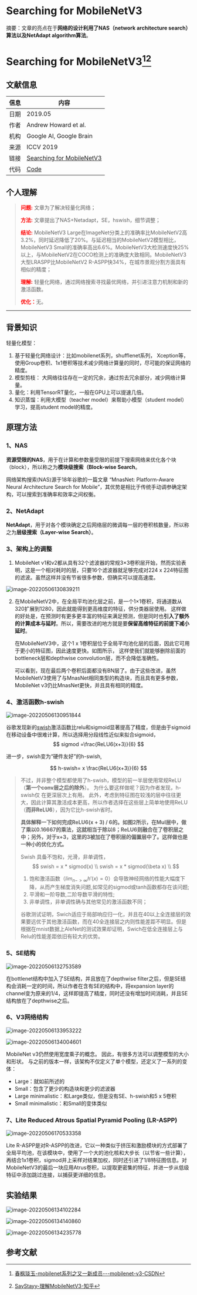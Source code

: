 # Searching for MobileNetV3

摘要：文章的亮点在于**网络的设计利用了NAS（network architecture search）算法以及NetAdapt algorithm算法**。
<!--more-->

# Searching for MobileNetV3[^01][^02]

## 文献信息

| 信息 | 内容                                                         |
| ---- | ------------------------------------------------------------ |
| 日期 | 2019.05                                                      |
| 作者 | Andrew Howard et al.                                         |
| 机构 | Google AI, Google Brain                                      |
| 来源 | ICCV 2019                                                    |
| 链接 | [Searching for MobileNetV3](https://arxiv.org/abs/1905.02244) |
| 代码 | [Code]()                                                     |

## 个人理解

><strong style="color:red;">问题:</strong> 文章为了解决轻量化网络；
> 
><strong style="color:red;">方法:</strong> 文章提出了NAS+Netadapt，SE，hswish，细节调整；
> 
><strong style="color:red;">结论:</strong> MobileNetV3 Large在ImageNet分类上的准确率比MobileNetV2高3.2%，同时延迟降低了20%。与延迟相当的MobileNetV2模型相比，MobileNetV3 Small的准确率高出6.6%。MobileNetV3大检测速度快25%以上，与MobileNetV2在COCO检测上的准确度大致相同。MobileNetV3大型LRASPP比MobileNetV2 R-ASPP快34%，在城市景观分割方面具有相似的精度；
> 
><strong style="color:red;">理解:</strong> 轻量化网络，通过网络搜索寻找最优网络，并引进注意力机制和新的激活函数。
> 
><strong style="color:red;">优化：</strong>无。
---

## 背景知识

轻量化模型：
1. 基于轻量化网络设计：比如mobilenet系列，shufflenet系列， Xception等，使用Group卷积、1x1卷积等技术减少网络计算量的同时，尽可能的保证网络的精度。
2. 模型剪枝： 大网络往往存在一定的冗余，通过剪去冗余部分，减少网络计算量。
3. 量化：利用TensorRT量化，一般在GPU上可以提速几倍。
4. 知识蒸馏：利用大模型（teacher model）来帮助小模型（student model）学习，提高student model的精度。

## 原理方法

### 1、NAS

**资源受限的NAS**，用于在计算和参数量受限的前提下搜索网络来优化各个块（block），所以称之为**模块级搜索（Block-wise Search**。

网络架构搜索(NAS)源于18年谷歌的一篇文章 “MnasNet: Platform-Aware Neural Architecture Search for Mobile”，其优势是相比于传统手动调参确定架构，可以搜索到准确率和效率之间权衡。

### 2、NetAdapt

**NetAdapt**，用于对各个模块确定之后网络层的微调每一层的卷积核数量，所以称之为**层级搜索（Layer-wise Search）**。

### 3、架构上的调整

1. MobileNet v1和v2都从具有32个滤波器的常规3×3卷积层开始，然而实验表明，这是一个相对耗时的层，只要16个滤波器就足够完成对224 x 224特征图的滤波。虽然这样并没有节省很多参数，但确实可以提高速度。

![image-20220506130839211](C:/Users/ly/AppData/Roaming/Typora/typora-user-images/image-20220506130839211.png)



2. 在MobileNetV2中，在全局平均池化层之前，是一个1×1卷积，将通道数从320扩展到1280，因此就能得到更高维度的特征，供分类器层使用。 这样做的好处是，在预测时有更多更丰富的特征来满足预测，但是同时也**引入了额外的计算成本与延时**。所以，需要改进的地方就是要**保留高维特征的前提下减小延时**。

   在MobileNetV3中，这个1 x 1卷积层位于全局平均池化层的后面，因此它可用于更小的特征图，因此速度更快。如图所示， 这样使我们就能够删除前面的bottleneck层和depthwise convolution层，而不会降低准确性。

   可以看到，现在最后两个卷积后面都没有BN层了。由于这些改进，虽然MobileNetV3使用了与MnasNet相同类型的构造块，而且具有更多参数，MobileNet v3仍比MnasNet更快，并且具有相同的精度。

### 4、激活函数h-swish

![image-20220506130951844](C:/Users/ly/AppData/Roaming/Typora/typora-user-images/image-20220506130951844.png)

谷歌发现新的[swish](https://arxiv.org/abs/1710.05941)激活函数比relu和sigmoid显著提高了精度，但是由于sigmoid在移动设备中很难计算，所以选择用分段线性近似来拟合sigmoid，
$$
sigmod =\frac{ReLU6(x+3)}{6}
$$


进一步，swish变为“硬件友好”的h-swish,

$$
h-swish= x \frac{ReLU6(x+3)}{6}
$$

> 不过，并非整个模型都使用了h-swish，模型的前一半层使用常规ReLU（**第一个conv层之后的除外**）。 为什么要这样做呢？因为作者发现，h-swish仅	在更深层次上有用。 此外，考虑到特征图在较浅的层中往往更大，因此计算其激活成本更高，所以作者选择在这些层上简单地使用ReLU（**而非ReLU6**），因为它比h-swish省时。
>
> **具体解释一下如何完成ReLU6(x + 3) / 6的。如图2所示，在Mul层中，做了乘以0.16667的乘法，这就相当于除以6；ReLU6则融合在了卷积层之中；另外，对于x+3，这里的3被加在了卷积层的偏置层中了。这样做也是一种小的优化方式。**
>
> Swish 具备不饱和，光滑，非单调性，
> $$
> swish = x * sigmod(x)  \\ 
> swish = x * sigmod(\beta x)  \\ 
> $$
>
> 1. 饱和激活函数（$lim_{n->\infty}h'(x) = 0$）会导致神经网络的性能大幅度下降，从而产生梯度消失问题,如常见的sigmod或tanh函数都存在该问题;
> 2. 平滑和一阶导数,二阶导数平滑的特性;
> 3. 非单调性，非单调性确与其他常见的激活函数不同；
>
> 谷歌测试证明，Swich适应于局部响应归一化，并且在40以上全连接层的效果要远优于其他激活函数，而在40全连接层之内则性能差距不明显。但是根据在mnist数据上AleNet的测试效果却证明，Swich在低全连接层上与Relu的性能差距依旧有较大的优势。

### 5、SE结构

![image-20220506132753589](C:/Users/ly/AppData/Roaming/Typora/typora-user-images/image-20220506132753589.png)

在bottlenet结构中加入了SE结构，并且放在了depthwise filter之后，但是SE结构会消耗一定的时间，所以作者在含有SE的结构中，将expansion layer的channel变为原来的1/4，这样即提高了精度，同时还没有增加时间消耗，并且SE结构放在了depthwise之后。

### 6、V3网络结构

![image-20220506133953222](C:/Users/ly/AppData/Roaming/Typora/typora-user-images/image-20220506133953222.png)

![image-20220506134004601](C:/Users/ly/AppData/Roaming/Typora/typora-user-images/image-20220506134004601.png)

MobileNet v3仍然使用宽度乘子的概念。 因此，有很多方法可以调整模型的大小和形状。 与之前的版本一样，该架构不仅定义了单个模型，还定义了一系列的变体：

- Large：就如前所述的
- Small：包含了更少的构造块和更少的滤波器
- Large minimalistic：和Large类似，但是没有SE、h-swish和5 x 5卷积
- Small minimalistic：和Small的变体类似

### 7、Lite Reduced Atrous Spatial Pyramid Pooling (LR-ASPP)

![image-20220506170533358](C:/Users/ly/AppData/Roaming/Typora/typora-user-images/image-20220506170533358.png)

Lite R-ASPP是对R-ASPP的改进，它以一种类似于挤压和激励模块的方式部署了全局平均池，在该模块中，使用了一个大的池化核和大步长（以节省一些计算），再结合1x1卷积，sigmod并上采样对结果加权，同时还引进了1/8特征图信息。对MobileNetV3的最后一块应用Atrus卷积，以提取更密集的特征，并进一步从低级特征中添加跳过连接，以捕获更详细的信息。

## 实验结果

![image-20220506134102284](C:/Users/ly/AppData/Roaming/Typora/typora-user-images/image-20220506134102284.png)

![image-20220506134140860](C:/Users/ly/AppData/Roaming/Typora/typora-user-images/image-20220506134140860.png)

![image-20220506134235778](C:/Users/ly/AppData/Roaming/Typora/typora-user-images/image-20220506134235778.png)

## 参考文献
[^01]: [春枫琰玉-mobilenet系列之又一新成员---mobilenet-v3-CSDN](https://blog.csdn.net/Chunfengyanyulove/article/details/91358187)

[^02]: [SayStayy-理解MobileNetV3-知乎](https://zhuanlan.zhihu.com/p/260790699)


